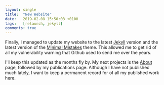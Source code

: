 ```yaml
---
layout: single
title:  "New Website"
date:   2019-02-08 15:50:03 +0100
tags:   [relaunch, jekyll]
comments: true
---
```


Finally, I managed to update my website to the latest [Jekyll](https://jekyllrb.com/) version and the latest version of the [Minimal Mistakes](https://github.com/mmistakes/minimal-mistakes) theme. This allowed me to get rid of all my vulnerability warning that Github used to send me over the years.

I'll keep this updated as the months fly by. My next projects is the [About](/about) page, followed by my publications page. Although I have not published much lately, I want to keep a permanent record for of all my published work here.
